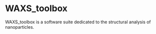 # WAXS_toolbox
WAXS_toolbox is a software suite dedicated to the structural analysis of nanoparticles. 
